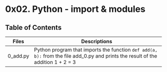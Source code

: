 # 0x02. Python - import & modules

## Table of Contents
Files | Descriptions
----- | ------------
0_add.py | Python program that imports the function `def add(a, b):` from the file add_0.py and prints the result of the addition 1 + 2 = 3

